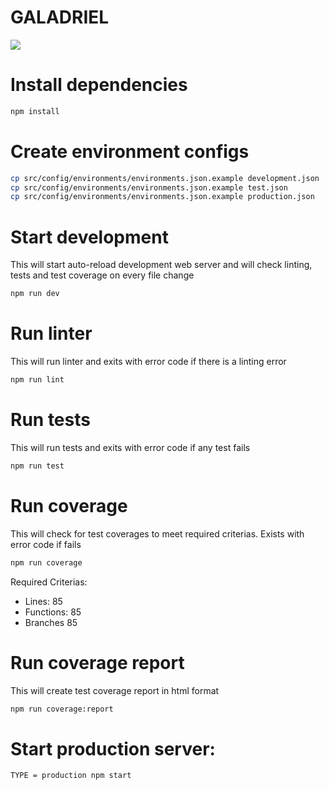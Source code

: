# GALADRIEL

![](https://i.imgur.com/Q11Sq67.gif)

# Install dependencies
```bash
npm install
```

# Create environment configs
```bash
cp src/config/environments/environments.json.example development.json
cp src/config/environments/environments.json.example test.json
cp src/config/environments/environments.json.example production.json
```

# Start development
This will start auto-reload development web server and will check linting, tests and test coverage on every file change

```bash
npm run dev
```
# Run linter
This will run linter and exits with error code if there is a linting error

```bash
npm run lint
```
# Run tests
This will run tests and exits with error code if any test fails

```bash
npm run test
```
# Run coverage
This will check for test coverages to meet required criterias. Exists with error code if fails

```bash
npm run coverage
```
Required Criterias:
 - Lines: 85
 - Functions: 85
 - Branches 85
# Run coverage report
This will create test coverage report in html format

```bash
npm run coverage:report
```
# Start production server:
```bash
TYPE = production npm start
```
